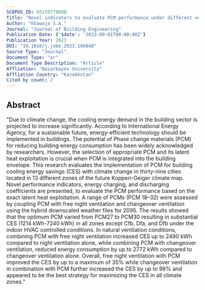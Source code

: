 ```yaml
---
SCOPUS_ID: 85159778880
Title: "Novel indicators to evaluate PCM performance under different ventilation strategies by considering the impact of climate change"
Author: "Khawaja S.A."
Journal: "Journal of Building Engineering"
Publication Date: {'$date': '2023-09-01T00:00:00Z'}
Publication Year: 2023
DOI: "10.1016/j.jobe.2023.106848"
Source Type: "Journal"
Document Type: "ar"
Document Type Description: "Article"
Affliation: "Nazarbayev University"
Affliation Country: "Kazakhstan"
Cited by count: 2
---
```


## Abstract
"Due to climate change, the cooling energy demand in the building sector is projected to increase significantly. According to International Energy Agency, for a sustainable future, energy-efficient technology should be implemented in buildings. The potential of Phase change materials (PCM) for reducing building energy consumption has been widely acknowledged by researchers. However, the selection of appropriate PCM and its latent heat exploitation is crucial when PCM is integrated into the building envelope. This research evaluates the implementation of PCM for building cooling energy savings (CES) with climate change in thirty-nine cities located in 13 different zones of the future Koppen-Geiger climate map. Novel performance indicators, energy charging, and discharging coefficients are presented, to evaluate the PCM performance based on the exact latent heat exploitation. A range of PCMs (PCM 18–32) were assessed by coupling PCM with free night ventilation and changeover ventilation using the hybrid downscaled weather files for 2095. The results showed that the optimum PCM varied from PCM27 to PCM30 resulting in substantial CES (1214 kWh-7240 kWh) in all zones except Cfb, Dfa, and Dfb under the indoor HVAC controlled conditions. In natural ventilation conditions, combining PCM with free night ventilation increased CES up to 2490 kWh compared to night ventilation alone, while combining PCM with changeover ventilation, reduced energy consumption by up to 2772 kWh compared to changeover ventilation alone. Overall, free night ventilation with PCM improved the CES by up to a maximum of 35% while changeover ventilation in combination with PCM further increased the CES by up to 96% and appeared to be the best strategy for maximizing the CES in all climate zones."
